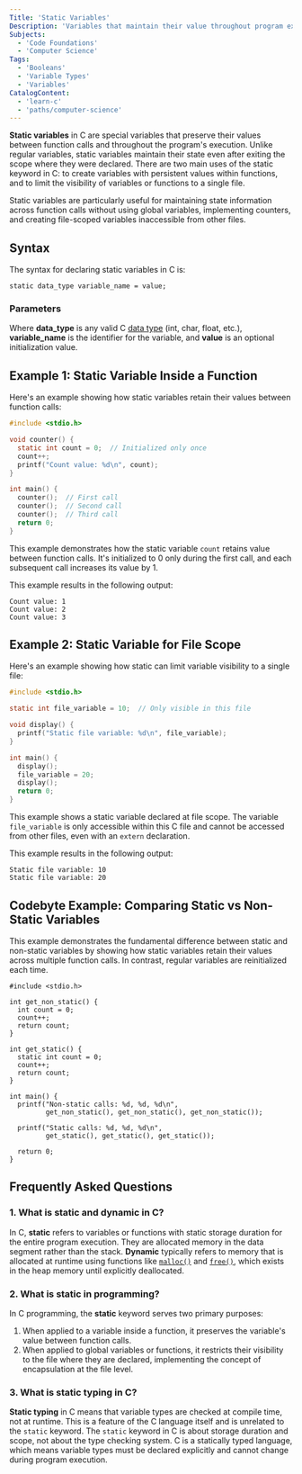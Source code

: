 ```yaml
---
Title: 'Static Variables'
Description: 'Variables that maintain their value throughout program execution'
Subjects:
  - 'Code Foundations'
  - 'Computer Science'
Tags:
  - 'Booleans'
  - 'Variable Types'
  - 'Variables'
CatalogContent:
  - 'learn-c'
  - 'paths/computer-science'
---
```


**Static variables** in C are special variables that preserve their values between function calls and throughout the program's execution. Unlike regular variables, static variables maintain their state even after exiting the scope where they were declared. There are two main uses of the static keyword in C: to create variables with persistent values within functions, and to limit the visibility of variables or functions to a single file.

Static variables are particularly useful for maintaining state information across function calls without using global variables, implementing counters, and creating file-scoped variables inaccessible from other files.

## Syntax

The syntax for declaring static variables in C is:

```pseudo
static data_type variable_name = value;
```

### Parameters

Where **data_type** is any valid C [data type](https://www.codecademy.com/resources/docs/c/data-types) (int, char, float, etc.), **variable_name** is the identifier for the variable, and **value** is an optional initialization value.

## Example 1: Static Variable Inside a Function

Here's an example showing how static variables retain their values between function calls:

```c
#include <stdio.h>

void counter() {
  static int count = 0;  // Initialized only once
  count++;
  printf("Count value: %d\n", count);
}

int main() {
  counter();  // First call
  counter();  // Second call
  counter();  // Third call
  return 0;
}
```

This example demonstrates how the static variable `count` retains value between function calls. It's initialized to 0 only during the first call, and each subsequent call increases its value by 1.

This example results in the following output:

```shell
Count value: 1
Count value: 2
Count value: 3
```

## Example 2: Static Variable for File Scope

Here's an example showing how static can limit variable visibility to a single file:

```c
#include <stdio.h>

static int file_variable = 10;  // Only visible in this file

void display() {
  printf("Static file variable: %d\n", file_variable);
}

int main() {
  display();
  file_variable = 20;
  display();
  return 0;
}
```

This example shows a static variable declared at file scope. The variable `file_variable` is only accessible within this C file and cannot be accessed from other files, even with an `extern` declaration.

This example results in the following output:

```shell
Static file variable: 10
Static file variable: 20
```

## Codebyte Example: Comparing Static vs Non-Static Variables

This example demonstrates the fundamental difference between static and non-static variables by showing how static variables retain their values across multiple function calls. In contrast, regular variables are reinitialized each time.

```codebyte/c
#include <stdio.h>

int get_non_static() {
  int count = 0;
  count++;
  return count;
}

int get_static() {
  static int count = 0;
  count++;
  return count;
}

int main() {
  printf("Non-static calls: %d, %d, %d\n",
         get_non_static(), get_non_static(), get_non_static());

  printf("Static calls: %d, %d, %d\n",
         get_static(), get_static(), get_static());

  return 0;
}
```

## Frequently Asked Questions

### 1. What is static and dynamic in C?

In C, **static** refers to variables or functions with static storage duration for the entire program execution. They are allocated memory in the data segment rather than the stack. **Dynamic** typically refers to memory that is allocated at runtime using functions like [`malloc()`](https://www.codecademy.com/resources/docs/c/memory-management/malloc) and [`free()`](https://www.codecademy.com/resources/docs/c/memory-management/free), which exists in the heap memory until explicitly deallocated.

### 2. What is static in programming?

In C programming, the **static** keyword serves two primary purposes:

1. When applied to a variable inside a function, it preserves the variable's value between function calls.
2. When applied to global variables or functions, it restricts their visibility to the file where they are declared, implementing the concept of encapsulation at the file level.

### 3. What is static typing in C?

**Static typing** in C means that variable types are checked at compile time, not at runtime. This is a feature of the C language itself and is unrelated to the `static` keyword. The `static` keyword in C is about storage duration and scope, not about the type checking system. C is a statically typed language, which means variable types must be declared explicitly and cannot change during program execution.
